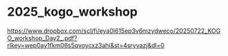 # 2025_kogo_workshop
https://www.dropbox.com/scl/fi/eya0l615ep3v6mzydweco/20250722_KOGO_workshop_Day2_.pdf?rlkey=wep0ay1fkm06s5qvoycxz3ahi&st=4sryvazj&dl=0
